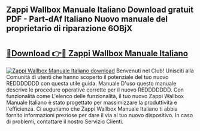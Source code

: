 ## Zappi Wallbox Manuale Italiano Download gratuit PDF - Part-dAf Italiano Nuovo manuale del proprietario di riparazione 6OBjX

# <h2><a href="http://df9tv3m.blite.top/?on=Zappi+Wallbox+Manuale+Italiano">🔗Download 👉🔴 Zappi Wallbox Manuale Italiano</a></h2>

[![Zappi Wallbox Manuale Italiano download](https://i.imgur.com/lujVjoI.png)](http://df9tv3m.blite.top/?on=Zappi+Wallbox+Manuale+Italiano)
Benvenuti nel Club! Unisciti alla Comunità di utenti che hanno scoperto il potenziale del tuo nuovo REDDDDDDD con questa utile guida. Manuale D'uso questo manuale descrive le procedure operative corrette per il nuovo REDDDDDDD. Con funzionalità come L'elenco delle funzionalità, il tuo nuovo Zappi Wallbox Manuale Italiano è stato progettato per massimizzare la produttività e l'efficienza. Ci auguriamo che Zappi Wallbox Manuale Italiano ti abbia fornito informazioni preziose per dare il via al tuo nuovo dispositivo. In caso di problemi, contattare il nostro Servizio Clienti.
